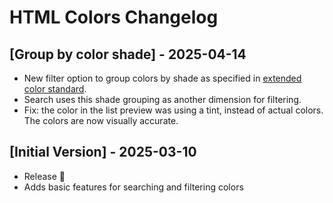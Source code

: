 # HTML Colors Changelog

## [Group by color shade] - 2025-04-14

- New filter option to group colors by shade as specified in [extended color standard](https://en.wikipedia.org/wiki/Web_colors#Extended_colors).
- Search uses this shade grouping as another dimension for filtering.
- Fix: the color in the list preview was using a tint, instead of actual colors. The colors are now visually accurate.

## [Initial Version] - 2025-03-10

- Release 🎉
- Adds basic features for searching and filtering colors
